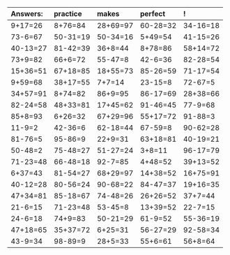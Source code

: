 | Answers: | practice | makes | perfect | ! |
| :--- | :--- | :--- | :--- | :--- |
| 9+17=26 | 8+76=84 | 28+69=97 | 60-28=32 | 34-16=18 | 
| 73-6=67 | 50-31=19 | 50-34=16 | 5+49=54 | 41-15=26 | 
| 40-13=27 | 81-42=39 | 36+8=44 | 8+78=86 | 58+14=72 | 
| 73+9=82 | 66+6=72 | 55-47=8 | 42-6=36 | 82-28=54 | 
| 15+36=51 | 67+18=85 | 18+55=73 | 85-26=59 | 71-17=54 | 
| 9+59=68 | 38+17=55 | 7+7=14 | 23-15=8 | 72-67=5 | 
| 34+57=91 | 8+74=82 | 86+9=95 | 86-17=69 | 28+38=66 | 
| 82-24=58 | 48+33=81 | 17+45=62 | 91-46=45 | 77-9=68 | 
| 85+8=93 | 6+26=32 | 67+29=96 | 55+17=72 | 91-88=3 | 
| 11-9=2 | 42-36=6 | 62-18=44 | 67-59=8 | 90-62=28 | 
| 81-76=5 | 95-86=9 | 22+9=31 | 63+18=81 | 40-19=21 | 
| 50-48=2 | 75-48=27 | 51-27=24 | 3+8=11 | 96-17=79 | 
| 71-23=48 | 66-48=18 | 92-7=85 | 4+48=52 | 39+13=52 | 
| 6+37=43 | 81-54=27 | 68+29=97 | 14+38=52 | 16+75=91 | 
| 40-12=28 | 80-56=24 | 90-68=22 | 84-47=37 | 19+16=35 | 
| 47+34=81 | 85-18=67 | 74-48=26 | 26+26=52 | 37+7=44 | 
| 21-6=15 | 71-23=48 | 53-45=8 | 13+39=52 | 22-7=15 | 
| 24-6=18 | 74+9=83 | 50-21=29 | 61-9=52 | 55-36=19 | 
| 47+18=65 | 35+37=72 | 6+25=31 | 56-27=29 | 92-58=34 | 
| 43-9=34 | 98-89=9 | 28+5=33 | 55+6=61 | 56+8=64 | 
